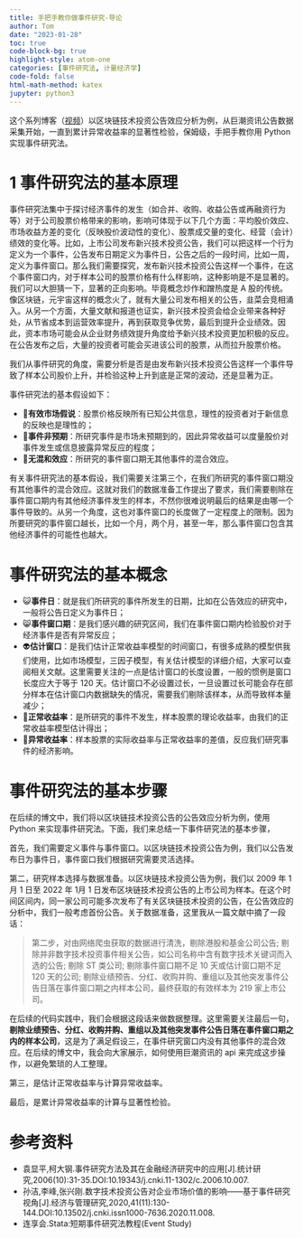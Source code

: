 ```yaml
---
title: 手把手教你做事件研究-导论
author: Tom
date: "2023-01-28"
toc: true
code-block-bg: true
highlight-style: atom-one
categories: [事件研究法, 计量经济学]
code-fold: false
html-math-method: katex
jupyter: python3
---
```


这个系列博客（[视频](https://www.bilibili.com/video/BV1Z8411u7pB/?spm_id_from=333.999.0.0&vd_source=b4496ba547455f3db613a8f8de6bea01)）以区块链技术投资公告效应分析为例，从巨潮资讯公告数据采集开始，一直到累计异常收益率的显著性检验，保姆级，手把手教你用 Python 实现事件研究法。

# 1 事件研究法的基本原理

事件研究法集中于探讨经济事件的发生（如合并、收购、收益公告或再融资行为等）对于公司股票价格带来的影响，影响可体现于以下几个方面：平均股价效应、市场收益方差的变化（反映股价波动性的变化）、股票成交量的变化、经营（会计）绩效的变化等。比如，上市公司发布新兴技术投资公告，我们可以把这样一个行为定义为一个事件，公告发布日期定义为事件日，公告之后的一段时间，比如一周，定义为事件窗口。那么我们需要探究，发布新兴技术投资公告这样一个事件，在这个事件窗口内，对于样本公司的股票价格有什么样影响，这种影响是不是显著的。我们可以大胆猜一下，显著的正向影响。毕竟概念炒作和蹭热度是 A 股的传统。像区块链，元宇宙这样的概念火了，就有大量公司发布相关的公告，韭菜会竞相涌入。从另一个方面，大量文献和报道也证实，新兴技术投资会给企业带来各种好处，从节省成本到运营效率提升，再到获取竞争优势，最后到提升企业绩效。因此，资本市场可能会从企业财务绩效提升角度给予新兴技术投资更加积极的反应。在公告发布之后，大量的投资者可能会买进该公司的股票，从而拉升股票价格。

我们从事件研究的角度，需要分析是否是由发布新兴技术投资公告这样一个事件导致了样本公司股价上升，并检验这种上升到底是正常的波动，还是显著为正。

事件研究法的基本假设如下：

- 🥇**有效市场假说**：股票价格反映所有已知公共信息，理性的投资者对于新信息的反映也是理性的；
- 🥈**事件非预期**：所研究事件是市场未预期到的，因此异常收益可以度量股价对事件发生或信息披露异常反应的程度；
- 🥉**无混和效应**：所研究的事件窗口期无其他事件的混合效应。

有关事件研究法的基本假设，我们需要关注第三个，在我们所研究的事件窗口期没有其他事件的混合效应。这就对我们的数据准备工作提出了要求，我们需要剔除在事件窗口期内有其他经济事件发生的样本，不然你很难说明最后的结果是由哪一个事件导致的。从另一个角度，这也对事件窗口的长度做了一定程度上的限制。因为所要研究的事件窗口越长，比如一个月，两个月，甚至一年，那么事件窗口包含其他经济事件的可能性也越大。

# 事件研究法的基本概念

- 😺**事件日**：就是我们所研究的事件所发生的日期，比如在公告效应的研究中，一般将公告日定义为事件日；
- 😸**事件窗口期**：是我们感兴趣的研究区间，我们在事件窗口期内检验股价对于经济事件是否有异常反应；
- 👽**估计窗口**：是我们估计正常收益率模型的时间窗口，有很多成熟的模型供我们使用，比如市场模型，三因子模型，有关估计模型的详细介绍，大家可以查阅相关文献。这里需要关注的一点是估计窗口的长度设置，一般的惯例是窗口长度应大于等于 120 天。估计窗口不必设置过长，一旦设置过长可能会存在部分样本在估计窗口内数据缺失的情况，需要我们剔除该样本，从而导致样本量减少；
- 👼**正常收益率**：是所研究的事件不发生，样本股票的理论收益率，由我们的正常收益率模型估计得出；
- 🍎**异常收益率**：样本股票的实际收益率与正常收益率的差值，反应我们研究事件的经济影响。

# 事件研究法的基本步骤

在后续的博文中，我们将以区块链技术投资公告的公告效应分析为例，使用 Python 来实现事件研究法。下面，我们来总结一下事件研究法的基本步骤，

首先，我们需要定义事件与事件窗口。以区块链技术投资公告为例，我们以公告发布日为事件日，事件窗口我们根据研究需要灵活选择。

第二，研究样本选择与数据准备。以区块链技术投资公告为例，我们以 2009 年 1 月 1 日至 2022 年 1月 1 日发布区块链技术投资公告的上市公司为样本。在这个时间区间内，同一家公司可能多次发布了有关区块链技术投资的公告，在公告效应的分析中，我们一般考虑首份公告。关于数据准备，这里我从一篇文献中摘了一段话：

> 第二步，对由网络爬虫获取的数据进行清洗，剔除港股和基金公司公告; 剔除并非数字技术投资事件相关公告，如公司名称中含有数字技术关键词而入选的公告; 剔除 ST 类公司; 剔除事件窗口期不足 10 天或估计窗口期不足 120 天的公司; 剔除业绩预告、分红、收购并购、重组以及其他突发事件公告日落在事件窗口期之内样本公司，最终获取的有效样本为 219 家上市公司。

在后续的代码实践中，我们会根据这段话来做数据整理。这里需要关注最后一句，**剔除业绩预告、分红、收购并购、重组以及其他突发事件公告日落在事件窗口期之内的样本公司**，这是为了满足假设三，在事件研究窗口内没有其他事件的混合效应。在后续的博文中，我会向大家展示，如何使用巨潮资讯的 api 来完成这步操作，以避免繁琐的人工整理。

第三，是估计正常收益率与计算异常收益率。

最后，是累计异常收益率的计算与显著性检验。

# 参考资料

- 袁显平,柯大钢.事件研究方法及其在金融经济研究中的应用[J].统计研究,2006(10):31-35.DOI:10.19343/j.cnki.11-1302/c.2006.10.007.
- 孙洁,李峰,张兴刚.数字技术投资公告对企业市场价值的影响——基于事件研究视角[J].经济与管理研究,2020,41(11):130-144.DOI:10.13502/j.cnki.issn1000-7636.2020.11.008.
- 连享会.Stata:短期事件研究法教程(Event Study)